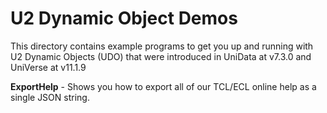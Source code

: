 U2 Dynamic Object Demos
=======================

This directory contains example programs to get you up and running with 
U2 Dynamic Objects (UDO) that were introduced in UniData at v7.3.0 and
UniVerse at v11.1.9

**ExportHelp** - Shows you how to export all of our TCL/ECL online help as a single JSON string.
